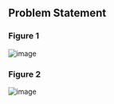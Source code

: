 ## Problem Statement
### Figure 1

![image](https://github.com/user-attachments/assets/4c0e9e29-b810-4c98-827b-0c4a61b87369)

### Figure 2
![image](https://github.com/user-attachments/assets/4ee7f85c-f4f2-4890-a9fd-5c7744dde45b)

